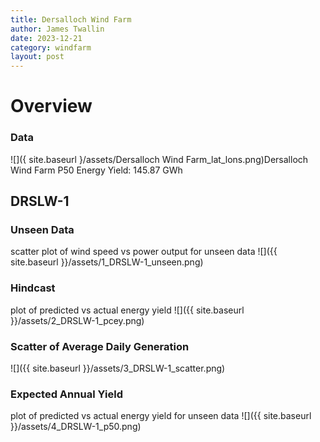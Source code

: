 ```yaml
---
title: Dersalloch Wind Farm
author: James Twallin
date: 2023-12-21
category: windfarm
layout: post
---
```

# Overview

### Data

![]({ site.baseurl }/assets/Dersalloch Wind Farm_lat_lons.png)Dersalloch Wind Farm P50 Energy Yield: 145.87 GWh

DRSLW-1
-------------
### Unseen Data 
scatter plot of wind speed vs power output for unseen data
![]({{ site.baseurl }}/assets/1_DRSLW-1_unseen.png)
### Hindcast 
plot of predicted vs actual energy yield
![]({{ site.baseurl }}/assets/2_DRSLW-1_pcey.png)
### Scatter of Average Daily Generation 

![]({{ site.baseurl }}/assets/3_DRSLW-1_scatter.png)
### Expected Annual Yield 
plot of predicted vs actual energy yield for unseen data
![]({{ site.baseurl }}/assets/4_DRSLW-1_p50.png)

